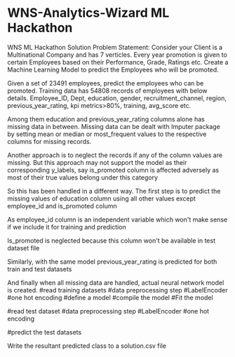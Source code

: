 # WNS-Analytics-Wizard ML Hackathon
WNS ML Hackathon Solution
Problem Statement: Consider your Client is a Multinational Company and has 7 verticles. Every year promotion is given to certain Employees based on their Performance, Grade, Ratings etc. Create a Machine Learning Model to predict the Employees who will be promoted.

Given a set of 23491 employees, predict the employees who can be promoted.
Training data has 54808 records of employees with below details. 
Employee_ID, Dept, education, gender, recruitment_channel, region, previous_year_rating, kpi metrics>80%, training, avg_score etc.

Among them education and previous_year_rating columns alone has missing data in between.
Missing data can be dealt with Imputer package by setting mean or median or most_frequent values to the respective columns for missing records.

Another approach is to neglect the records if any of the column values are missing. But this approach may not support the model as their corresponding y_labels, say is_promoted column is affected adversely as most of their true values belong under this category

So this has been handled in a different way. 
The first step is to predict the missing values of education column using all other values except employee_id and is_promoted column

As employee_id column is an independent variable which won't make sense if we include it for training and prediction

Is_promoted is neglected because this column won't be available in test dataset file

Similarly, with the same model previous_year_rating is predicted for both train and test datasets

And finally when all missing data are handled, actual neural network model is created.
#read training datasets
#data preprocessing step
#LabelEncoder
#one hot encoding
#define a model
#compile the model
#Fit the model 

#read test dataset
#data preprocessing step
#LabelEncoder
#one hot encoding

#predict the test datasets 

Write the resultant predicted class to a solution.csv file
